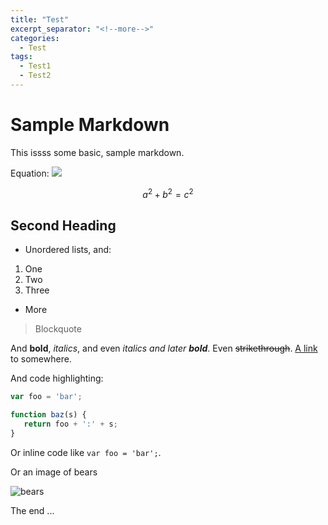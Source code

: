 ```yaml
---
title: "Test"
excerpt_separator: "<!--more-->"
categories:
  - Test
tags:
  - Test1
  - Test2
---
```

# Sample Markdown

This issss some basic, sample markdown.

Equation: <img src="https://render.githubusercontent.com/render/math?math=e^{i \pi} = -1">

$$a^2 + b^2 = c^2$$

## Second Heading

 * Unordered lists, and:
  1. One
  1. Two
  1. Three
 * More

> Blockquote

And **bold**, *italics*, and even *italics and later **bold***. Even ~~strikethrough~~. [A link](https://markdowntohtml.com) to somewhere.

And code highlighting:

```js
var foo = 'bar';

function baz(s) {
   return foo + ':' + s;
}
```

Or inline code like `var foo = 'bar';`.

Or an image of bears

![bears](http://placebear.com/200/200)

The end ...
